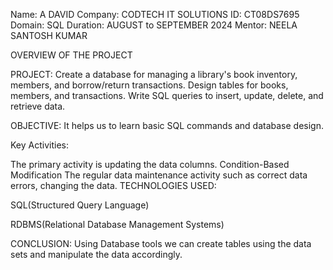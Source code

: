 Name: A DAVID Company: CODTECH IT SOLUTIONS ID: CT08DS7695 Domain: SQL Duration: AUGUST to SEPTEMBER 2024 Mentor: NEELA SANTOSH KUMAR

OVERVIEW OF THE PROJECT

PROJECT: Create a database for managing a library's book inventory, members, and borrow/return transactions. Design tables for books, members, and transactions. Write SQL queries to insert, update, delete, and retrieve data.

OBJECTIVE: It helps us to learn basic SQL commands and database design.

Key Activities:

The primary activity is updating the data columns.
Condition-Based Modification
The regular data maintenance activity such as correct data errors, changing the data.
TECHNOLOGIES USED:

SQL(Structured Query Language)

RDBMS(Relational Database Management Systems)

CONCLUSION: Using Database tools we can create tables using the data sets and manipulate the data accordingly.

